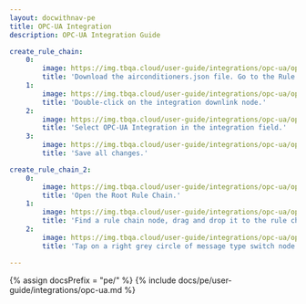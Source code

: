 ```yaml
---
layout: docwithnav-pe
title: OPC-UA Integration
description: OPC-UA Integration Guide

create_rule_chain:
    0:
        image: https://img.tbqa.cloud/user-guide/integrations/opc-ua/opc-ua-rule-chain-1.png
        title: 'Download the airconditioners.json file. Go to the Rule Chain page. To import this JSON file, click the + button at the bottom right corner of the Rule Chains page and select the Import rule chain.'
    1:
        image: https://img.tbqa.cloud/user-guide/integrations/opc-ua/opc-ua-rule-chain-2.png
        title: 'Double-click on the integration downlink node.'    
    2:
        image: https://img.tbqa.cloud/user-guide/integrations/opc-ua/opc-ua-rule-chain-3.png
        title: 'Select OPC-UA Integration in the integration field.'
    3:
        image: https://img.tbqa.cloud/user-guide/integrations/opc-ua/opc-ua-rule-chain-4.png
        title: 'Save all changes.'

create_rule_chain_2:
    0:
        image: https://img.tbqa.cloud/user-guide/integrations/opc-ua/opc-ua-rule-chain-5.png
        title: 'Open the Root Rule Chain.'
    1:
        image: https://img.tbqa.cloud/user-guide/integrations/opc-ua/opc-ua-rule-chain-7.png
        title: 'Find a rule chain node, drag and drop it to the rule chain. Name it Airconditioners, choose our Airconditioners rule chain and click Add.'
    2:
        image: https://img.tbqa.cloud/user-guide/integrations/opc-ua/opc-ua-rule-chain-8.png
        title: 'Tap on a right grey circle of message type switch node and drag this circle to left side of rule chain node, here lets choose Attributes Updated, Post telemetry and RPC Request to Device. Then tap Add and save rule chain.'

---
```

{% assign docsPrefix = "pe/" %}
{% include docs/pe/user-guide/integrations/opc-ua.md %}
